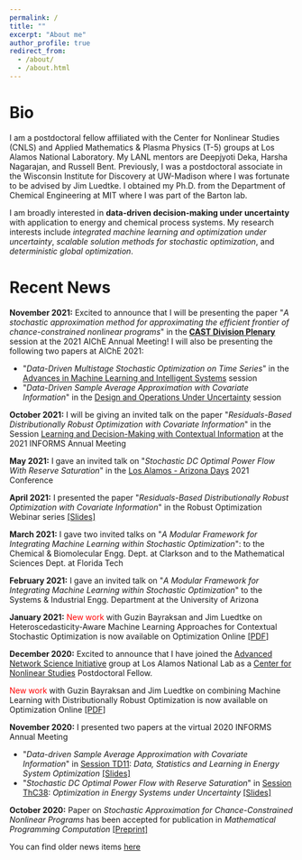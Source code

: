 ```yaml
---
permalink: /
title: ""
excerpt: "About me"
author_profile: true
redirect_from: 
  - /about/
  - /about.html
---
```

Bio
======

I am a postdoctoral fellow affiliated with the Center for Nonlinear Studies (CNLS) and Applied Mathematics & Plasma Physics (T-5) groups at Los Alamos National Laboratory. My LANL mentors are Deepjyoti Deka, Harsha Nagarajan, and Russell Bent. Previously, I was a postdoctoral associate in the Wisconsin Institute for Discovery at UW-Madison where I was fortunate to be advised by Jim Luedtke. I obtained my Ph.D. from the Department of Chemical Engineering at MIT where I was part of the Barton lab. <br/>

I am broadly interested in **data-driven decision-making under uncertainty** with application to energy and chemical process systems. My research interests include *integrated machine learning and optimization under uncertainty*, *scalable solution methods for stochastic optimization*, and *deterministic global optimization*.
<br/>


Recent News
======

**November 2021:** Excited to announce that I will be presenting the paper "*A stochastic approximation method for approximating the efficient frontier of chance-constrained nonlinear programs*" in the <b><a href = "https://aiche.confex.com/aiche/2021/meetingapp.cgi/Paper/625276" target="_blank">CAST Division Plenary</a></b> session at the 2021 AIChE Annual Meeting! I will also be presenting the following two papers at AIChE 2021:
* "*Data-Driven Multistage Stochastic Optimization on Time Series*" in the <a href = "https://aiche.confex.com/aiche/2021/meetingapp.cgi/Paper/625278" target="_blank">Advances in Machine Learning and Intelligent Systems</a> session
* "*Data-Driven Sample Average Approximation with Covariate Information*" in the <a href = "https://aiche.confex.com/aiche/2021/meetingapp.cgi/Paper/625277" target="_blank">Design and Operations Under Uncertainty</a> session

**October 2021:** I will be giving an invited talk on the paper "*Residuals-Based Distributionally Robust Optimization with Covariate Information*" in the Session <a href = "https://www.abstractsonline.com/pp8/#!/10390/session/478" target="_blank">Learning and Decision-Making with Contextual Information</a> at the 2021 INFORMS Annual Meeting

**May 2021:** I gave an invited talk on "*Stochastic DC Optimal Power Flow With Reserve Saturation*" in the <a href = "https://web.cvent.com/event/def1e6af-670b-4920-a66f-1441511a61ce/summary" target="_blank">Los Alamos - Arizona Days</a> 2021 Conference

**April 2021:** I presented the paper "*Residuals-Based Distributionally Robust Optimization with Covariate Information*" in the Robust Optimization Webinar series <a href = "https://rohitkannan.github.io/presentations/Kannan_ROW21_ERDRO.pdf" target="_blank">[Slides]</a>

**March 2021:** I gave two invited talks on "*A Modular Framework for Integrating Machine Learning within Stochastic Optimization*": to the Chemical & Biomolecular Engg. Dept. at Clarkson and to the Mathematical Sciences Dept. at Florida Tech

**February 2021:** I gave an invited talk on "*A Modular Framework for Integrating Machine Learning within Stochastic Optimization*" to the Systems & Industrial Engg. Department at the University of Arizona

**January 2021:** <span style="color: red">New work</span> with Guzin Bayraksan and Jim Luedtke on Heteroscedasticity-Aware Machine Learning Approaches for Contextual Stochastic Optimization is now available on Optimization Online <a href = "http://www.optimization-online.org/DB_FILE/2021/01/8201.pdf" target="_blank">[PDF]</a>

**December 2020:** Excited to announce that I have joined the <a href = "https://lanl-ansi.github.io/" target="_blank">Advanced Network Science Initiative</a> group at Los Alamos National Lab as a <a href = "https://cnls.lanl.gov/External/" target="_blank">Center for Nonlinear Studies</a> Postdoctoral Fellow.

<span style="color: red">New work</span> with Guzin Bayraksan and Jim Luedtke on combining Machine Learning with Distributionally Robust Optimization is now available on Optimization Online <a href = "http://www.optimization-online.org/DB_FILE/2020/11/8136.pdf" target="_blank">[PDF]</a>

**November 2020:** I presented two papers at the virtual 2020 INFORMS Annual Meeting
* "*Data-driven Sample Average Approximation with Covariate Information*" in <a href = "https://www.abstractsonline.com/pp8/#!/9022/session/2220" target="_blank">Session TD11</a>: *Data, Statistics and Learning in Energy System Optimization* <a href = "https://rohitkannan.github.io/presentations/Kannan_INFORMS20_DDSAA.pdf" target="_blank">[Slides]</a>
* "*Stochastic DC Optimal Power Flow with Reserve Saturation*" in <a href = "https://www.abstractsonline.com/pp8/#!/9022/session/2845" target="_blank">Session ThC38</a>: *Optimization in Energy Systems under Uncertainty* <a href = "https://rohitkannan.github.io/presentations/Kannan_INFORMS20_SDCOPF.pdf" target="_blank">[Slides]</a>

**October 2020:** Paper on *Stochastic Approximation for Chance-Constrained Nonlinear Programs* has been accepted for publication in *Mathematical Programming Computation* <a href = "https://arxiv.org/abs/1812.07066" target="_blank">[Preprint]</a>


You can find older news items [here](https://rohitkannan.github.io/news/)
